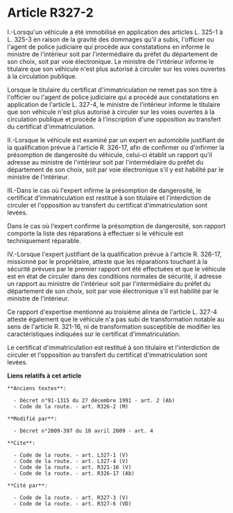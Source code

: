# Article R327-2

I.-Lorsqu'un véhicule a été immobilisé en application des articles L. 325-1 à L. 325-3 en raison de la gravité des dommages
qu'il a subis, l'officier ou l'agent de police judiciaire qui procède aux constatations en informe le ministre de l'intérieur
soit par l'intermédiaire du préfet du département de son choix, soit par voie électronique. Le ministre de l'intérieur
informe le titulaire que son véhicule n'est plus autorisé à circuler sur les voies ouvertes à la circulation publique. 

Lorsque le titulaire du certificat d'immatriculation ne remet pas son titre à l'officier ou l'agent de police judiciaire qui
a procédé aux constatations en application de l'article L. 327-4, le ministre de l'intérieur informe le titulaire que son
véhicule n'est plus autorisé à circuler sur les voies ouvertes à la circulation publique et procède à l'inscription d'une
opposition au transfert du certificat d'immatriculation. 

II.-Lorsque le véhicule est examiné par un expert en automobile justifiant de la qualification prévue à l'article R. 326-17,
afin de confirmer ou d'infirmer la présomption de dangerosité du véhicule, celui-ci établit un rapport qu'il adresse au
ministre de l'intérieur soit par l'intermédiaire du préfet du département de son choix, soit par voie électronique s'il y est
habilité par le ministre de l'intérieur. 

III.-Dans le cas où l'expert infirme la présomption de dangerosité, le certificat d'immatriculation est restitué à son
titulaire et l'interdiction de circuler et l'opposition au transfert du certificat d'immatriculation sont levées. 

Dans le cas où l'expert confirme la présomption de dangerosité, son rapport comporte la liste des réparations à effectuer si
le véhicule est techniquement réparable. 

IV.-Lorsque l'expert justifiant de la qualification prévue à l'article R. 326-17, missionné par le propriétaire, atteste que
les réparations touchant à la sécurité prévues par le premier rapport ont été effectuées et que le véhicule est en état de
circuler dans des conditions normales de sécurité, il adresse un rapport au ministre de l'intérieur soit par l'intermédiaire
du préfet du département de son choix, soit par voie électronique s'il est habilité par le ministre de l'intérieur. 

Ce rapport d'expertise mentionné au troisième alinéa de l'article L. 327-4 atteste également que le véhicule n'a pas subi de
transformation notable au sens de l'article R. 321-16, ni de transformation susceptible de modifier les caractéristiques
indiquées sur le certificat d'immatriculation. 

Le certificat d'immatriculation est restitué à son titulaire et l'interdiction de circuler et l'opposition au transfert du
certificat d'immatriculation sont levées.

**Liens relatifs à cet article**

	**Anciens textes**:

	  - Décret n°91-1315 du 27 décembre 1991 - art. 2 (Ab)
	  - Code de la route. - art. R326-2 (M)

	**Modifié par**:

	  - Décret n°2009-397 du 10 avril 2009 - art. 4

	**Cite**:

	  - Code de la route. - art. L327-1 (V)
	  - Code de la route. - art. L327-4 (V)
	  - Code de la route. - art. R321-16 (V)
	  - Code de la route. - art. R326-17 (Ab)

	**Cité par**:

	  - Code de la route. - art. R327-3 (V)
	  - Code de la route. - art. R327-6 (VD)

